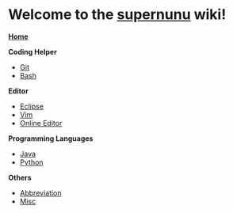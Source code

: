 # Welcome to the [supernunu](https://github.com/parker0203/supernunu/wiki) wiki!

**[Home](https://github.com/parker0203/supernunu/wiki)**

**Coding Helper**
* [Git](https://github.com/parker0203/supernunu/wiki/Git)
* [Bash](https://github.com/parker0203/supernunu/wiki/Bash)

**Editor**
* [Eclipse](https://github.com/parker0203/supernunu/wiki/Eclipse)
* [Vim](https://github.com/parker0203/supernunu/wiki/Vim)
* [Online Editor](https://github.com/parker0203/supernunu/wiki/Online-Editor)

**Programming Languages**
* [Java](https://github.com/parker0203/supernunu/wiki/Java)
* [Python](https://github.com/parker0203/supernunu/wiki/Python)

**Others**
* [Abbreviation](https://github.com/parker0203/supernunu/wiki/Abbreviation)
* [Misc](https://github.com/parker0203/supernunu/wiki/Misc)

